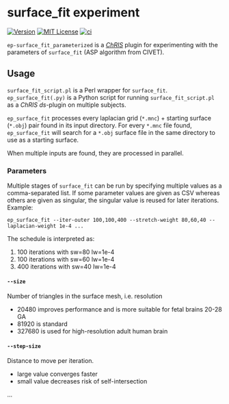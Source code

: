 # surface_fit experiment

[![Version](https://img.shields.io/docker/v/fnndsc/ep-surface_fit_parameterized?sort=semver)](https://hub.docker.com/r/fnndsc/ep-surface_fit_parameterized)
[![MIT License](https://img.shields.io/github/license/fnndsc/ep-surface_fit_parameterized)](https://github.com/FNNDSC/ep-surface_fit_parameterized/blob/main/LICENSE)
[![ci](https://github.com/FNNDSC/ep-surface_fit_parameterized/actions/workflows/ci.yml/badge.svg)](https://github.com/FNNDSC/ep-surface_fit_parameterized/actions/workflows/ci.yml)

`ep-surface_fit_parameterized` is a [_ChRIS_](https://chrisproject.org/) plugin
for experimenting with the parameters of `surface_fit` (ASP algorithm from CIVET).

## Usage

`surface_fit_script.pl` is a Perl wrapper for `surface_fit`.
`ep_surface_fit(.py)` is a Python script for running `surface_fit_script.pl`
as a _ChRIS_ _ds_-plugin on multiple subjects.

`ep_surface_fit` processes every laplacian grid (`*.mnc`) + starting surface (`*.obj`)
pair found in its input directory. For every `*.mnc` file found, `ep_surface_fit` will
search for a `*.obj` surface file in the same directory to use as a starting surface.

When multiple inputs are found, they are processed in parallel.

### Parameters

Multiple stages of `surface_fit` can be run by specifying multiple values
as a comma-separated list.
If some parameter values are given as CSV whereas others are given as singular,
the singular value is reused for later iterations. Example:

```shell
ep_surface_fit --iter-outer 100,100,400 --stretch-weight 80,60,40 --laplacian-weight 1e-4 ...
```

The schedule is interpreted as:

1. 100 iterations with sw=80 lw=1e-4
2. 100 iterations with sw=60 lw=1e-4
3. 400 iterations with sw=40 lw=1e-4

#### `--size`

Number of triangles in the surface mesh, i.e. resolution

- 20480 improves performance and is more suitable for fetal brains 20-28 GA
- 81920 is standard
- 327680 is used for high-resolution adult human brain

#### `--step-size`

Distance to move per iteration.

- large value converges faster
- small value decreases risk of self-intersection

...
